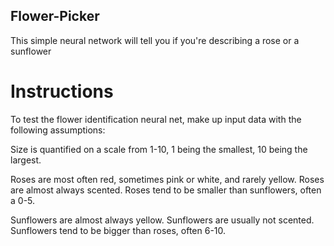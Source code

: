 ## Flower-Picker

This simple neural network will tell you if you're describing a rose or a sunflower

# Instructions
To test the flower identification neural net, make up input data with the following assumptions:

Size is quantified on a scale from 1-10, 1 being the smallest, 10 being the largest.

Roses are most often red, sometimes pink or white, and rarely yellow. 
Roses are almost always scented.
Roses tend to be smaller than sunflowers, often a 0-5.

Sunflowers are almost always yellow.
Sunflowers are usually not scented.
Sunflowers tend to be bigger than roses, often 6-10.
